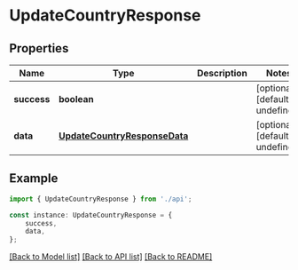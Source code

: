 # UpdateCountryResponse


## Properties

Name | Type | Description | Notes
------------ | ------------- | ------------- | -------------
**success** | **boolean** |  | [optional] [default to undefined]
**data** | [**UpdateCountryResponseData**](UpdateCountryResponseData.md) |  | [optional] [default to undefined]

## Example

```typescript
import { UpdateCountryResponse } from './api';

const instance: UpdateCountryResponse = {
    success,
    data,
};
```

[[Back to Model list]](../README.md#documentation-for-models) [[Back to API list]](../README.md#documentation-for-api-endpoints) [[Back to README]](../README.md)
